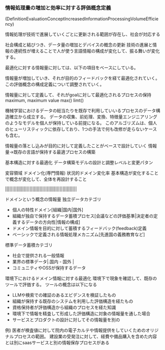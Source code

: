 ### 情報処理量の増加と効率に対する評価概念定義
(DefinitionEvaluationConceptIncreasedInformationProcessingVolumeEfficiency)

情報処理が技術で進展していくごとに更新される範囲が存在し、社会が対応する

社会構成と結びつき、データ量の増加とデバイスの概念の更新
技術の進展と情報の連続性が増えることで人が使う言語情報の構成が変化して、振る舞いが変化する。

最適化に対する情報量に対しては、以下の項目をベースにしている。

情報量が増加していき、それが目的のフィードバックを経て最適化されていく。
この評価概念の構成定義について調整されていく。


情報量に対して定義して、それがgoalに対して最適化されるプロセスの保持
maximum, maximum value
max() limt()

機械学習におけるデータの総当たりを既存で利用していいるプロセスのデータ構造確立から成立する。
データの収集、前処理、変換、特徴量エンジニアリングのようなモデルを個人が保持している前提になる。
このアルゴリズムは、個人のヒューリスティックに依存しており、1つの手法で何も改修が走らないケースも含む。

情報量の落とし込みが目的に対して定義したことがベースで設計していく
情報量->既存の言語が保持する最適プロセスの構築

基本構造に対する最適化
データ構築モデルの設計と調整レベルと変更パタン

変容領域
ドメイン化(専門情報)
状況的ドメイン変化率
基本構造が変化することで概念が変化して、全体を再設計すること


||||||||||||||||||||||||||||||||||||||||||||||||||

ドメインという概念の情報量
独立データカテゴリ
- 個人の特性ドメイン[組織|国内|国外]
- 組織が独自で保持するデータ蓄積プロセス[会議などの評価基準|決定者の定義するデータの方向性|情報の構成]
- ドメイン情報を目的に対して蓄積するフィードバック(feedback)定義
- ベーシックで定義される情報処理メカニズム[先進国の義務教育など]

標準データ蓄積カテゴリ
- 社会で提供される一般情報
- 業界の標準データ|.国内 - 国外 |
- コミュニティやOSSが保持するデータ

環境下におけるドメイン情報に対する最適化
環境下で現象を確認して、既存のツールで評価する。
ツールの概念は以下になる
- LLMや検索での確証のあるエビデンスを検証したもの
- 組織が保持する既存のシステムを利用した評価構造を経たもの
- 資格保持者が評価構造から組織のプロセスを経た知識
- 環境下で情報を精査して形成した評価構造に対象の情報量を通した場合
- サービスとプロダクトの設計に対してその情報量を別の

例)
  医者が検査値に対して院内の電子カルテや情報提供をしていくためのオリジナルプロセスの範囲。
  建設業の受発注に対して、経費や備品購入を含めた内容とは別にsaasサービスと別の情報保存プロセスがある
